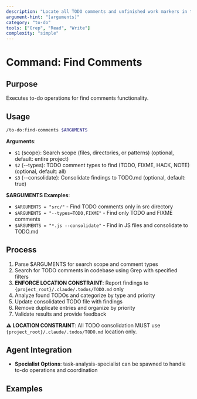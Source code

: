 ```yaml
---
description: "Locate all TODO comments and unfinished work markers in the codebase"
argument-hint: "[arguments]"
category: "to-do"
tools: ["Grep", "Read", "Write"]
complexity: "simple"
---
```


# Command: Find Comments

## Purpose

Executes to-do operations for find comments functionality.

## Usage

```bash
/to-do:find-comments $ARGUMENTS
```

**Arguments**:

- `$1` (scope): Search scope (files, directories, or patterns) (optional, default: entire project)
- `$2` (--types): TODO comment types to find (TODO, FIXME, HACK, NOTE) (optional, default: all)
- `$3` (--consolidate): Consolidate findings to TODO.md (optional, default: true)

**$ARGUMENTS Examples**:

- `$ARGUMENTS = "src/"` - Find TODO comments only in src directory
- `$ARGUMENTS = "--types=TODO,FIXME"` - Find only TODO and FIXME comments
- `$ARGUMENTS = "*.js --consolidate"` - Find in JS files and consolidate to TODO.md

## Process

1. Parse $ARGUMENTS for search scope and comment types
2. Search for TODO comments in codebase using Grep with specified filters
3. **ENFORCE LOCATION CONSTRAINT**: Report findings to `{project_root}/.claude/.todos/TODO.md` only
4. Analyze found TODOs and categorize by type and priority
5. Update consolidated TODO file with findings
6. Remove duplicate entries and organize by priority
7. Validate results and provide feedback

**⚠️ LOCATION CONSTRAINT**: All TODO consolidation MUST use `{project_root}/.claude/.todos/TODO.md` location only.

## Agent Integration

- **Specialist Options**: task-analysis-specialist can be spawned to handle to-do operations and coordination

## Examples

```bash
